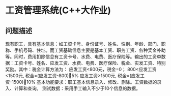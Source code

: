 # 工资管理系统(C++大作业)
## 问题描述
现有职工，具有基本信息：如工资卡号、身份证号、姓名、性别、年龄、部门、职称、手机号码、住址。而工资基础信息主要是基本工资、职务工资、各种奖金补助等。同时，费用扣除信息有工资卡号、水费、电费、医疗保险等。输出的工资单数据：工资卡号、姓名、应发工资、水费、电费、医疗保险、税金、实发工资、特别奖励。其中：税金计算方法为：
应发工资<800元，税金=0；
800<应发工资<1500元, 税金=(应发工资-800)5%
应发工资>1500元, 税金=(应发工资-1500)10%
基本功能要求：职工基本信息录入、修改、删除。工资数据的录入、计算和查询。
测试数据：采用手工输入不少于10个信息的数据。
